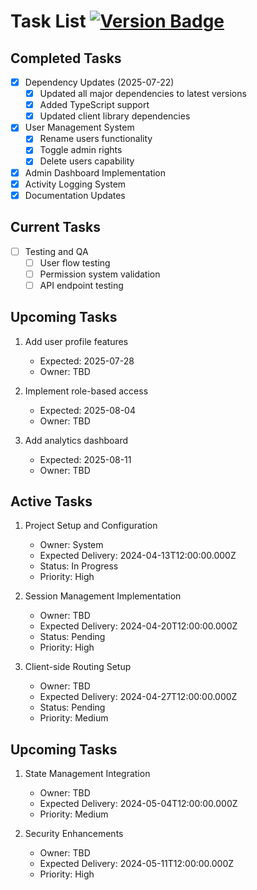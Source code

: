 # Task List [![Version Badge](https://img.shields.io/badge/version-3.3.0-blue)](RELEASE_NOTES.md)

## Completed Tasks
- [x] Dependency Updates (2025-07-22)
  - [x] Updated all major dependencies to latest versions
  - [x] Added TypeScript support
  - [x] Updated client library dependencies
- [x] User Management System
  - [x] Rename users functionality
  - [x] Toggle admin rights
  - [x] Delete users capability
- [x] Admin Dashboard Implementation
- [x] Activity Logging System
- [x] Documentation Updates

## Current Tasks
- [ ] Testing and QA
  - [ ] User flow testing
  - [ ] Permission system validation
  - [ ] API endpoint testing

## Upcoming Tasks
1. Add user profile features
   - Expected: 2025-07-28
   - Owner: TBD

2. Implement role-based access
   - Expected: 2025-08-04
   - Owner: TBD

3. Add analytics dashboard
   - Expected: 2025-08-11
   - Owner: TBD

## Active Tasks
1. Project Setup and Configuration
   - Owner: System
   - Expected Delivery: 2024-04-13T12:00:00.000Z
   - Status: In Progress
   - Priority: High

2. Session Management Implementation
   - Owner: TBD
   - Expected Delivery: 2024-04-20T12:00:00.000Z
   - Status: Pending
   - Priority: High

3. Client-side Routing Setup
   - Owner: TBD
   - Expected Delivery: 2024-04-27T12:00:00.000Z
   - Status: Pending
   - Priority: Medium

## Upcoming Tasks
1. State Management Integration
   - Owner: TBD
   - Expected Delivery: 2024-05-04T12:00:00.000Z
   - Priority: Medium

2. Security Enhancements
   - Owner: TBD
   - Expected Delivery: 2024-05-11T12:00:00.000Z
   - Priority: High
